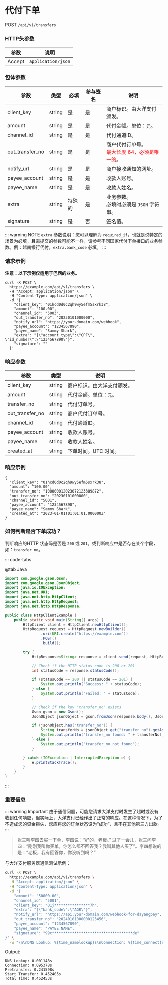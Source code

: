 # 代付下单

POST `/api/v1/transfers`

### HTTP头参数 <Badge type="tip" text="Header" vertical="top" />

| 参数   | 说明               |
| ------ | ------------------ |
| Accept | `application/json` |

### 包体参数 <Badge type="tip" text="Body" vertical="top" />

| 参数            | 类型   | 必填   | 参与签名 | 说明                                                                            |
| --------------- | ------ | ------ | -------- | ------------------------------------------------------------------------------- |
| client_key      | string | 是     | 是       | 商户标识。由大洋支付颁发。                                                      |
| amount          | string | 是     | 是       | 代付金额。单位：`元`。                                                          |
| channel_id      | string | 是     | 是       | 代付通道ID。                                                                    |
| out_transfer_no | string | 是     | 是       | 商户代付订单号。<br><span style="color: red">最大长度 64，必须是唯一的</span>。 |
| notify_url      | string | 是     | 是       | 商户接收通知的网址。                                                            |
| payee_account   | string | 是     | 是       | 收款人账号。                                                                    |
| payee_name      | string | 是     | 是       | 收款人姓名。                                                                    |
| extra           | string | 特殊的 | 是       | 业务参数。<br>必填时必须是 `JSON` 字符串。                                      |
| signature       | string | 是     | 否       | 签名值。                                                                        |

::: warning NOTE
`extra` 参数说明：您可以理解为 `required_if`，也就是说特定的场景为必填，且需提交的参数可能不一样，请参考不同国家代付下单接口的业务参数。例：越南银行代付，`extra.bank_code` 必填。
:::

### 请求示例

**注意：以下示例仅适用于巴西的业务。**

```shell{8,13}
curl -X POST \
  https://example.com/api/v1/transfers \
  -H "Accept: application/json" \
  -H "Content-Type: application/json" \
  -d '{
    "client_key": "01hcd0d0c2qh9wy5efm5sxrk38",
    "amount": "100.00",
    "channel_id": "5003",
    "out_transfer_no": "20230101000000",
    "notify_url": "https://your-domain.com/webhook",
    "payee_account": "1234567890",
    "payee_name": "Sammy Shark",
    "extra": "{\"account_type\":\"CPF\", \"id_number\":\"1234567890\"}",
    "signature": ""
  }'
```

### 响应参数

| 参数            | 类型   | 说明                       |
| --------------- | ------ | -------------------------- |
| client_key      | string | 商户标识。由大洋支付颁发。 |
| amount          | string | 代付金额。单位：`元`。     |
| transfer_no     | string | 代付订单号。               |
| out_transfer_no | string | 商户代付订单号。           |
| channel_id      | string | 代付通道ID。               |
| payee_account   | string | 收款人账号。               |
| payee_name      | string | 收款人姓名。               |
| created_at      | string | 下单时间。UTC 时间。       |

### 响应示例

```json{4}
{
  "client_key": "01hcd0d0c2qh9wy5efm5sxrk38",
  "amount": "100.00",
  "transfer_no": "100000012023072123389872",
  "out_transfer_no": "20230101000000",
  "channel_id": "5001",
  "payee_account": "1234567890",
  "payee_name": "Sammy Shark",
  "created_at": "2023-01-01T01:01:01.000000Z"
}
```

### 如何判断是否下单成功？

判断响应的HTTP 状态码是否是 `200` 或 `201`。或判断响应中是否存在某个字段，如：`transfer_no`。

::: code-tabs

@tab Java

```java
import com.google.gson.Gson;
import com.google.gson.JsonObject;
import java.io.IOException;
import java.net.URI;
import java.net.http.HttpClient;
import java.net.http.HttpRequest;
import java.net.http.HttpResponse;

public class HttpClientExample {
    public static void main(String[] args) {
        HttpClient client = HttpClient.newHttpClient();
        HttpRequest request = HttpRequest.newBuilder()
                .uri(URI.create("https://example.com"))
                .POST()
                .build();

        try {
            HttpResponse<String> response = client.send(request, HttpResponse.BodyHandlers.ofString());

            // Check if the HTTP status code is 200 or 201
            int statusCode = response.statusCode();

            if (statusCode == 200 || statusCode == 201) {
                System.out.println("Success: " + statusCode);
            } else {
                System.out.println("Failed: " + statusCode);
            }

            // Check if the key "transfer_no" exists
            Gson gson = new Gson();
            JsonObject jsonObject = gson.fromJson(response.body(), JsonObject.class);

            if (jsonObject.has("transfer_no")) {
                String transferNo = jsonObject.get("transfer_no").getAsString();
                System.out.println("transfer_no found: " + transferNo);
            } else {
                System.out.println("transfer_no not found");
            }

        } catch (IOException | InterruptedException e) {
            e.printStackTrace();
        }
    }
}
```
:::

### 重要信息

::: warning Important
由于通信问题，可能您请求大洋支付时发生了超时或没有收到任何响应，但实际上，大洋支付已经作出了正常的响应。在这种情况下，为了不造成您的资金损失，您应将您的订单状态设为“成功”，且不在其他第三方出款。
:::

> 张三叫李四去买一下单，李四说：“好的，老板。” 过了一会儿，张三问李四：“刚刚我叫你买单，你怎么都不回答我？我叫其他人买了”。李四想说的是：“老板，我有回答你，你没听到吗？”

与大洋支付服务器通信测试示例：

```bash
curl -X POST \
  https://example.com/api/v1/transfers \
  -H "Accept: application/json" \
  -H "Content-Type: application/json" \
  -d '{
    "amount": "50000.00",
    "channel_id": "5001",
    "client_key": "01j****************7h",
    "extra": "{\"bank_code\":\"AGR\"}",
    "notify_url": "https://api.your-domain.com/webhook-for-dayangpay",
    "out_transfer_no": "20240101000000123456",
    "payee_account": "1234567890",
    "payee_name": "PAYEE NAME",
    "signature": "99c************************************de"
}' \
  -w "\n\nDNS Lookup: %{time_namelookup}s\nConnection: %{time_connect}s\nPretransfer: %{time_pretransfer}s\nStart Transfer: %{time_starttransfer}s\nTotal Time: %{time_total}s\n"
```

Output:

```text
DNS Lookup: 0.001148s
Connection: 0.095378s
Pretransfer: 0.241598s
Start Transfer: 0.452405s
Total Time: 0.452453s
```
